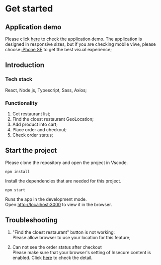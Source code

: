 # Get started

## Application demo

Please click [here](https://flourishing-pie-f01916.netlify.app/) to check the application demo.
The application is designed in responsive sizes, but if you are checking mobile viwe, please choose <ins>iPhone SE</ins> to get the best visual experience;

## Introduction

### Tech stack

React, Node.js, Typescript, Sass, Axios;

### Functionality

1. Get restaurant list;
2. Find the cloest restaurant GeoLocation;
3. Add product into cart;
4. Place order and checkout;
5. Check order status;

## Start the project

Please clone the repository and open the project in Vscode.

`npm install`

Install the dependencies that are needed for this project.

`npm start`

Runs the app in the development mode.\
Open [http://localhost:3000](http://localhost:3000) to view it in the browser.

## Troubleshooting

1. "Find the cloest restaurant" button is not working:  
   Please allow browser to use your location for this feature;

2. Can not see the order status after checkout  
   Please make sure that your browser's setting of Insecure content is enabled.
   Click [here](https://stackoverflow.com/questions/37387711/page-loaded-over-https-but-requested-an-insecure-xmlhttprequest-endpoint) to check the detail.
